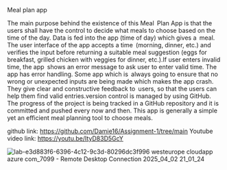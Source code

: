 Meal plan app

The main purpose behind the existence of this Meal Plan App is that the users shall have the control to decide what meals to choose based on the time of the day. Data is fed into the app (time of day) which gives a meal. The user interface of the app accepts a time (morning, dinner, etc.) and verifies the input before returning a suitable meal suggestion (eggs for breakfast, grilled chicken with veggies for dinner, etc.).If user enters invalid time, the app shows an error message to ask user to enter valid time. The app has error handling. Some app which is always going to ensure that no wrong or unexpected inputs are being made which makes the app crash. They give clear and constructive feedback to users, so that the users can help them find valid entries.version control is managed by using GitHub. The progress of the project is being tracked in a GitHub repository and it is committed and pushed every now and then. This app is generally a simple yet an efficient meal planning tool to choose meals.

github link: https://github.com/Damie16/Assignment-1/tree/main
Youtube video link: https://youtu.be/ItyD83D5GcY

![lab-e3d883f6-6396-4c12-9c3d-80296dc3f996 westeurope cloudapp azure com_7099 - Remote Desktop Connection 2025_04_02 21_01_24](https://github.com/user-attachments/assets/dd76a93a-45de-4234-9b0f-e104da5298bb)
